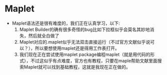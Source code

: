 # Maplet
+ Maplet语法还是很有难度的，我们正在认真学习，以下:
  1. Maplet Builder的确有很多奇怪的bug比如下拉框似乎会莫名其妙地消失，然后就全白做了
  2. Maplet对应的.maplet似乎无法双击直接运行（不过官方文献似乎说可以？），所以要想使用maplet还是得用工作表打开。
  3. 我们现在正在尝试使用maplet package编程maplet（就是用代码的形式），不过这似乎有点难度，官方也有教程，只要在maple帮助文献里面搜索Maplet就可以找到基础教程，这就是我现在正在做的。
